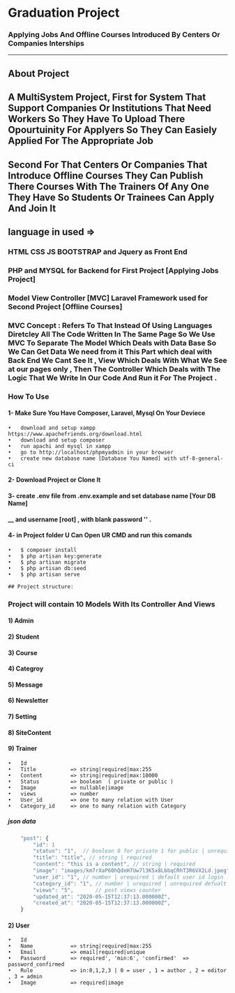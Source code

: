 # Graduation Project 
###  Applying Jobs And Offline Courses Introduced By Centers Or Companies Interships  
-----------------------------------------------

## About Project 

## A MultiSystem Project, First for System That Support Companies Or Institutions That Need Workers So They Have To Upload There Opourtuinity For Applyers So They Can Easiely Applied For The Appropriate Job  
## Second For That Centers Or Companies That Introduce Offline Courses They Can Publish There Courses With The Trainers Of Any One They Have So Students Or Trainees Can Apply And Join It  
## language in used =>
### HTML CSS JS BOOTSTRAP and Jquery as Front End 
### PHP and MYSQL for Backend for First Project [Applying Jobs Project] 
### Model View Controller [MVC] Laravel Framework used for Second Project [Offline Courses]
### MVC Concept : Refers To That Instead Of Using Languages Diretcley All The Code Written In The Same Page So We Use MVC To Separate The Model Which Deals with Data Base So We Can Get Data We need from it This Part which deal with Back End We Cant See It , View Which Deals With What We See at our pages only , Then The Controller Which Deals with The Logic That We Write In Our Code And Run it For The Project . 
### How To Use
#### 1- Make Sure You Have Composer, Laravel, Mysql On Your Deviece
    •   download and setup xampp https://www.apachefriends.org/download.html 
    •   download and setup composer
    •   run apachi and mysql in xampp
    •   go to http://localhost/phpmyadmin in your browser
    •   create new database name [Database You Named] with utf-8-general-ci
#### 2- Download Project or Clone It
#### 3- create .env file from .env.example and set database name [Your DB Name] 
#### __  and username [root] , with blank password '' .
#### 4- in Project folder U Can Open UR CMD and  run this comands 
    •	$ composer install
    •	$ php artisan key:generate
    •	$ php artisan migrate
    •	$ php artisan db:seed
    •	$ php artisan serve

    ## Project structure:
### Project will contain 10 Models With Its Controller And Views
#### 1)	Admin 
#### 2)	Student
#### 3)	Course
#### 4)	Categroy 
#### 5)	Message
#### 6)	Newsletter
#### 7)	Setting
#### 8)	SiteContent
#### 9)	Trainer
    •	Id
    •	Title           => string|required|max:255
    •	Content         => string|required|max:10000
    •	Status          => boolean  ( private or public )
    •	Image           => nullable|image
    •	views           => number
    •	User_id         => one to many relation with User
    •	Category_id     => one to many relation with Category
##### json data
```javascript
    "post": {
        "id": 1 
        "status": "1",  // boolean 0 for private 1 for public | unrequired defualt = 1
        "title": "title", // string | required
        "content": "this is a content", // string | required
        "image": "images/km7rXaP60hQdnH7Uw7l3K5x8LbbqCRhT3R6VX2Ld.jpeg", // image file | unrequired defualt = null
        "user_id": "1", // number | urequired | default user id login
        "category_id": "1", // number | urequired | unrequired defualt = null
        "views": "5",       // post views counter
        "updated_at": "2020-05-15T12:37:13.000000Z",
        "created_at": "2020-05-15T12:37:13.000000Z",
    }
```
#### 2)	User
    •	Id
    •	Name            => string|required|max:255
    •	Email           => email|required|unique
    •	Password        => required', 'min:6', 'confirmed'  => password_confirmed
    •	Rule            => in:0,1,2,3 | 0 = user , 1 = author , 2 = editor , 3 = admin 
    •	Image           => required|image